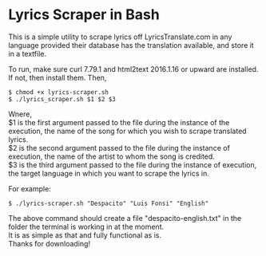 # Lyrics Scraper in Bash

This is a simple utility to scrape lyrics off LyricsTranslate.com in any language provided their database has the translation available, and store it in a textfile.

To run, make sure curl 7.79.1 and html2text 2016.1.16 or upward are installed. If not, then install them. Then, <br>
```
$ chmod +x lyrics-scraper.sh
$ ./lyrics_scraper.sh $1 $2 $3
```
Wnere, <br>
$1 is the first argument passed to the file during the instance of the execution, the name of the song for which you wish to scrape translated lyrics. <br>
$2 is the second argument passed to the file during the instance of execution, the name of the artist to whom the song is credited. <br>
$3 is the third argument passed to the file during the instance of execution, the target language in which you want to scrape the lyrics in.

For example:<br>
```
$ ./lyrics-scraper.sh "Despacito" "Luis Fonsi" "English"
```
The above command should create a file "despacito-english.txt" in the folder the terminal is working in at the moment.<br>
It is as simple as that and fully functional as is. <br>
Thanks for downloading!<br>
